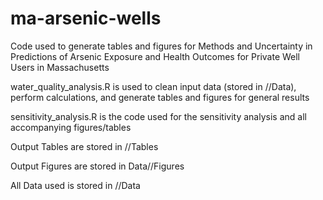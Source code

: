 # ma-arsenic-wells
Code used to generate tables and figures for Methods and Uncertainty in Predictions of Arsenic Exposure and Health Outcomes for Private Well Users in Massachusetts 

water_quality_analysis.R is used to clean input data (stored in //Data), perform calculations, and generate tables and figures for general results

sensitivity_analysis.R is the code used for the sensitivity analysis and all accompanying figures/tables

Output Tables are stored in //Tables

Output Figures are stored in Data//Figures

All Data used is stored in //Data

